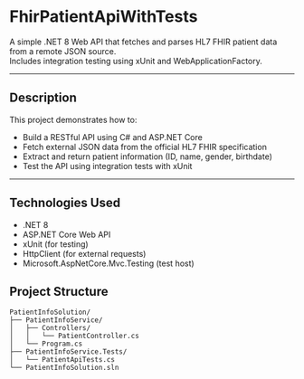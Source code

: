 # FhirPatientApiWithTests

A simple .NET 8 Web API that fetches and parses HL7 FHIR patient data from a remote JSON source.  
Includes integration testing using xUnit and WebApplicationFactory.

---

## Description

This project demonstrates how to:

- Build a RESTful API using C# and ASP.NET Core
- Fetch external JSON data from the official HL7 FHIR specification
- Extract and return patient information (ID, name, gender, birthdate)
- Test the API using integration tests with xUnit

---

## Technologies Used

- .NET 8
- ASP.NET Core Web API
- xUnit (for testing)
- HttpClient (for external requests)
- Microsoft.AspNetCore.Mvc.Testing (test host)

##  Project Structure

```
PatientInfoSolution/
├── PatientInfoService/
│   ├── Controllers/
│   │   └── PatientController.cs
│   └── Program.cs
├── PatientInfoService.Tests/
│   └── PatientApiTests.cs
└── PatientInfoSolution.sln
```
